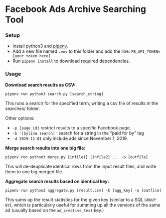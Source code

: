 # Facebook Ads Archive Searching Tool

### Setup
* Install python3 and [pipenv](https://pipenv.kennethreitz.org/en/latest/).
* Add a new file named `.env` to this folder and add the line: `FB_API_TOKEN=[your token here]`
* Run `pipenv install` to download required dependencies.

### Usage

**Download search results as CSV:**

`pipenv run python3 search.py [search_string]`

This runs a search for the specified term, writing a csv file of results in the searches/ folder.

Other options:
* `-p [page_id]` restrict results to a specific Facebook page. 
* `-b '[byline search]'` search for a string in the "paid for by" tag
* `-d 2019-11-01` only include ads since November 1, 2019.

**Merge search results into one big file:**

`pipenv run python3 merge.py [infile1] [infile2] ... -o [outfile]`

This will de-deuplicate identical rows from the input result files, and write them to one big merged file.

**Aggregate search results based on identical key:**

`pipenv run python3 aggregate.py [result.csv] -k [agg_key] -o [outfile]`

This sums up the result statistics for the given key (similar to a SQL `GROUP BY`), which is particularly useful for summing up all the versions of the same ad (usually based on the `ad_creative_text` key.)
